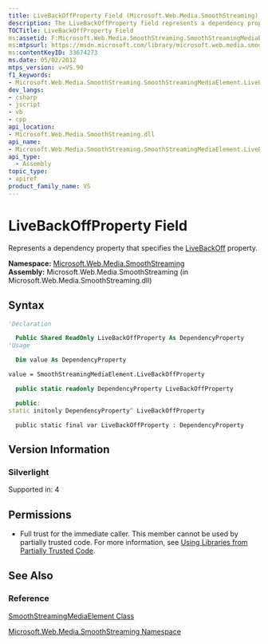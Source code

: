 ```yaml
---
title: LiveBackOffProperty Field (Microsoft.Web.Media.SmoothStreaming)
description: The LiveBackOffProperty field represents a dependency property that specifies the LiveBackOff property.
TOCTitle: LiveBackOffProperty Field
ms:assetid: F:Microsoft.Web.Media.SmoothStreaming.SmoothStreamingMediaElement.LiveBackOffProperty
ms:mtpsurl: https://msdn.microsoft.com/library/microsoft.web.media.smoothstreaming.smoothstreamingmediaelement.livebackoffproperty(v=VS.90)
ms:contentKeyID: 33674273
ms.date: 05/02/2012
mtps_version: v=VS.90
f1_keywords:
- Microsoft.Web.Media.SmoothStreaming.SmoothStreamingMediaElement.LiveBackOffProperty
dev_langs:
- csharp
- jscript
- vb
- cpp
api_location:
- Microsoft.Web.Media.SmoothStreaming.dll
api_name:
- Microsoft.Web.Media.SmoothStreaming.SmoothStreamingMediaElement.LiveBackOffProperty
api_type:
  - Assembly
topic_type:
- apiref
product_family_name: VS
---
```


# LiveBackOffProperty Field

Represents a dependency property that specifies the [LiveBackOff](smoothstreamingmediaelement-livebackoff-property-microsoft-web-media-smoothstreaming_1.md) property.

**Namespace:**  [Microsoft.Web.Media.SmoothStreaming](microsoft-web-media-smoothstreaming-namespace_1.md)  
**Assembly:**  Microsoft.Web.Media.SmoothStreaming (in Microsoft.Web.Media.SmoothStreaming.dll)

## Syntax

```vb
'Declaration

  Public Shared ReadOnly LiveBackOffProperty As DependencyProperty
'Usage

  Dim value As DependencyProperty

value = SmoothStreamingMediaElement.LiveBackOffProperty
```

```csharp
  public static readonly DependencyProperty LiveBackOffProperty
```

```cpp
  public:
static initonly DependencyProperty^ LiveBackOffProperty
```

```jscript
  public static final var LiveBackOffProperty : DependencyProperty
```

## Version Information

### Silverlight

Supported in: 4  

## Permissions

  - Full trust for the immediate caller. This member cannot be used by partially trusted code. For more information, see [Using Libraries from Partially Trusted Code](https://msdn.microsoft.com/library/8skskf63).

## See Also

### Reference

[SmoothStreamingMediaElement Class](smoothstreamingmediaelement-class-microsoft-web-media-smoothstreaming_1.md)

[Microsoft.Web.Media.SmoothStreaming Namespace](microsoft-web-media-smoothstreaming-namespace_1.md)
